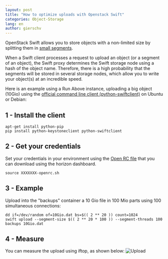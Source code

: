 ```yaml
---
layout: post
title: "How to optimize uploads with Openstack Swift"
categories: Object-Storage
lang: en
author: gierschv
---
```


OpenStack Swift allows you to store objects with a non-limited size by splitting them in [small segments](http://docs.openstack.org/developer/swift/overview_large_objects.html).

When a Swift client processes a request to upload an object (or a segment of an object), the Swift proxy determines the Swift storage node using a hash of the object name. Therefore, there is  a high probability that the segments will be stored in several storage nodes, which allow you to write your object(s) at an incredible speed.

Here is an example using a Run Above instance, uploading a big object (10Gio) using the [official command line client
(python-swiftclient)](https://github.com/openstack/python-swiftclient) on
Ubuntu or Debian:

1 - Install the client
----------------------

    apt-get install python-pip
    pip install python-keystoneclient python-swiftclient

2 - Get your credentials
------------------------

Set your credentials in your environment using the [Open RC
file](https://manager.runabove.com/horizon/project/access_and_security/api_access/openrc/)
that you can download using the horizon dashboard.

    source XXXXXXX-openrc.sh

3 - Example
-----------

Upload into the "backups" container a 10 Gio file in 100 Mio parts using 100
simultaneous connections:

    dd if=/dev/random of=10Gio.dat bs=$(( 2 ** 20 )) count=1024
    swift upload --segment-size $(( 2 ** 20 * 100 )) --segment-threads 100
    backups 10Gio.dat

4 - Measure
-----------

You can measure the upload using iftop, as shown below:
![Upload](https://pbs.twimg.com/media/BmO1wd6CAAAXSr4.png:large)
